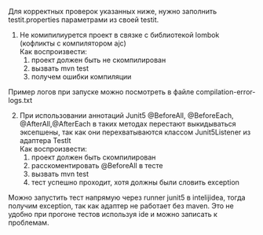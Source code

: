 Для корректных проверок указанных ниже, нужно заполнить testit.properties параметрами из своей testit.

1. Не комипилиурется проект в связке с библиотекой lombok (кофликты с компилятором ajc)  
Как воспроизвести: 
   1. проект должен быть не скомпилирован 
   2. вызвать mvn test
   3. получем ошибки компиляции

Пример логов при запуске можно посмотреть в файле compilation-error-logs.txt

2. При использовании аннотаций Junit5 @BeforeAll, @BeforeEach, @AfterAll,@AfterEach в таких методах перестают выкидываться эксепшены, так как они перехватываются классом Junit5Listener из адаптера TestIt  
Как воспроизвести:
    1. проект должен быть скомпилирован
    2. расскоментировать @BeforeAll в тесте
    3. вызвать mvn test
    4. тест успешно проходит, хотя должны были словить exception

Можно запустить тест напрямую через runner junit5 в intelijidea, тогда получим exception, так как адаптер не работает без maven.
Это не удобно при прогоне тестов используя ide и можно записать к проблемам.
